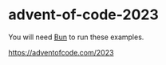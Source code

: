 # advent-of-code-2023

You will need [Bun](https://bun.sh/) to run these examples.

https://adventofcode.com/2023

